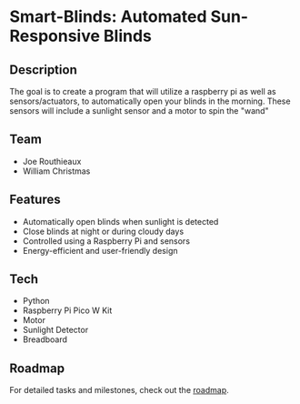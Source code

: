 # Smart-Blinds: Automated Sun-Responsive Blinds

## Description
The goal is to create a program that will utilize a raspberry pi as well as sensors/actuators, to automatically open your blinds in the morning. These sensors will include a sunlight sensor and a motor to spin the "wand"

## Team
- Joe Routhieaux
- William Christmas

## Features
- Automatically open blinds when sunlight is detected
- Close blinds at night or during cloudy days
- Controlled using a Raspberry Pi and sensors
- Energy-efficient and user-friendly design

## Tech
- Python
- Raspberry Pi Pico W Kit
- Motor
- Sunlight Detector
- Breadboard

## Roadmap
For detailed tasks and milestones, check out the [roadmap](roadmap.md).
